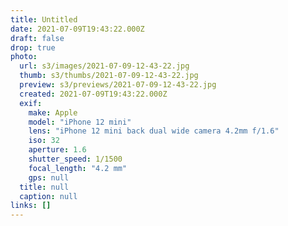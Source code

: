 ```yaml
---
title: Untitled
date: 2021-07-09T19:43:22.000Z
draft: false
drop: true
photo:
  url: s3/images/2021-07-09-12-43-22.jpg
  thumb: s3/thumbs/2021-07-09-12-43-22.jpg
  preview: s3/previews/2021-07-09-12-43-22.jpg
  created: 2021-07-09T19:43:22.000Z
  exif:
    make: Apple
    model: "iPhone 12 mini"
    lens: "iPhone 12 mini back dual wide camera 4.2mm f/1.6"
    iso: 32
    aperture: 1.6
    shutter_speed: 1/1500
    focal_length: "4.2 mm"
    gps: null
  title: null
  caption: null
links: []
---
```

